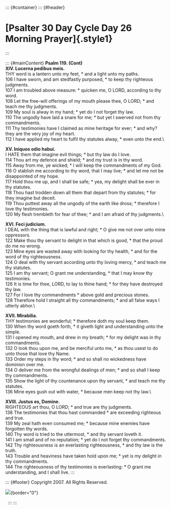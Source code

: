 ::: {#container}
::: {#header}
# [Psalter 30 Day Cycle Day 26 Morning Prayer]{.style1}
:::

::: {#mainContent}
**Psalm 119. (Cont)\
XIV. Lucerna pedibus meis.**\
THY word is a lantern unto my feet, \* and a light unto my paths.\
106 I have sworn, and am stedfastly purposed, \* to keep thy righteous
judgments.\
107 I am troubled above measure: \* quicken me, O LORD, according to thy
word.\
108 Let the free-will offerings of my mouth please thee, O LORD; \* and
teach me thy judgments.\
109 My soul is alway in my hand; \* yet do I not forget thy law.\
110 The ungodly have laid a snare for me; \* but yet I swerved not from
thy commandments.\
111 Thy testimonies have I claimed as mine heritage for ever; \* and
why? they are the very joy of my heart.\
112 I have applied my heart to fulfil thy statutes alway, \* even unto
the end.\

**XV. Iniquos odio habui.**\
I HATE them that imagine evil things; \* but thy law do I love.\
114 Thou art my defence and shield; \* and my trust is in thy word.\
115 Away from me, ye wicked; \* I will keep the commandments of my God.\
116 O stablish me according to thy word, that I may live; \* and let me
not be disappointed of my hope.\
117 Hold thou me up, and I shall be safe; \* yea, my delight shall be
ever in thy statutes.\
118 Thou hast trodden down all them that depart from thy statutes; \*
for they imagine but deceit.\
119 Thou puttest away all the ungodly of the earth like dross; \*
therefore I love thy testimonies.\
120 My flesh trembleth for fear of thee; \* and I am afraid of thy
judgments.\

**XVI. Feci judicium.**\
I DEAL with the thing that is lawful and right; \* O give me not over
unto mine oppressors.\
122 Make thou thy servant to delight in that which is good, \* that the
proud do me no wrong.\
123 Mine eyes are wasted away with looking for thy health, \* and for
the word of thy righteousness.\
124 O deal with thy servant according unto thy loving mercy, \* and
teach me thy statutes.\
125 I am thy servant; O grant me understanding, \* that I may know thy
testimonies.\
126 It is time for thee, LORD, to lay to thine hand; \* for they have
destroyed thy law.\
127 For I love thy commandments \* above gold and precious stones.\
128 Therefore hold I straight all thy commandments; \* and all false
ways I utterly abhor.\

**XVII. Mirabilia.**\
THY testimonies are wonderful; \* therefore doth my soul keep them.\
130 When thy word goeth forth, \* it giveth light and understanding unto
the simple.\
131 I opened my mouth, and drew in my breath; \* for my delight was in
thy commandments.\
132 O look thou upon me, and be merciful unto me, \* as thou usest to do
unto those that love thy Name.\
133 Order my steps in thy word; \* and so shall no wickedness have
dominion over me.\
134 O deliver me from the wrongful dealings of men; \* and so shall I
keep thy commandments.\
135 Show the light of thy countenance upon thy servant, \* and teach me
thy statutes.\
136 Mine eyes gush out with water, \* because men keep not thy law.\

**XVIII. Justus es, Domine.**\
RIGHTEOUS art thou, O LORD; \* and true are thy judgments.\
138 The testimonies that thou hast commanded \* are exceeding righteous
and true.\
139 My zeal hath even consumed me; \* because mine enemies have
forgotten thy words.\
140 Thy word is tried to the uttermost, \* and thy servant loveth it.\
141 I am small and of no reputation; \* yet do I not forget thy
commandments.\
142 Thy righteousness is an everlasting righteousness, \* and thy law is
the truth.\
143 Trouble and heaviness have taken hold upon me; \* yet is my delight
in thy commandments.\
144 The righteousness of thy testimonies is everlasting: \* O grant me
understanding, and I shall live.
:::

::: {#footer}
Copyright 2007. All Rights Reserved.

![](http://stats.superstats.com/b/ss/DAVIDMCMANNES/1){border="0"}

 
:::
:::
